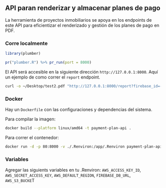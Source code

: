 ## API paran renderizar y almacenar planes de pago

La herramienta de proyectos inmobiliarios se apoya en los endpoints de este API para
eficientizar el renderizado y gestión de los planes de pago en PDF.

### Corre localmente

```r
library(plumber)

pr("plumber.R") %>% pr_run(port = 8000)
```
El  API será accesible en la siguiente dirección `http://127.0.0.1:8000`. Aquí un
ejemplo de como correr el `report` endpoint.

```bash
curl -o ~/Desktop/test2.pdf "http://127.0.0.1:8000/report?firebase_id=-OJxjuK1wA1NET3WvzwW"
```

### Docker

Hay un `Dockerfile` con las configuraciones y dependencias del sistema.

Para compilar la imagen:

```bash
docker build --platform linux/amd64 -t payment-plan-api .
```

Para correr el contenedor:

```bash
docker run -d -p 80:8000 -v ./.Renviron:/app/.Renviron payment-plan-api:latest
```

### Variables

Agregar las siguients variables en tu .Renviron: `AWS_ACCESS_KEY_ID`, `AWS_SECRET_ACCESS_KEY`, `AWS_DEFAULT_REGION`, `FIREBASE_DB_URL`, `AWS_S3_BUCKE`T